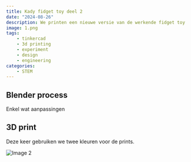 ```yaml
---
title: Kady fidget toy deel 2
date: "2024-08-26"
description: We printen een nieuwe versie van de werkende fidget toy
image: 1.png
tags: 
    - tinkercad
    - 3d printing
    - experiment
    - design
    - engineering
categories:
    - STEM
---
```





<!--more-->

## Blender process

Enkel wat aanpassingen

## 3D print

Deze keer gebruiken we twee kleuren voor de prints.

![Image 2](/posts/fidget-toy2/2.png)
